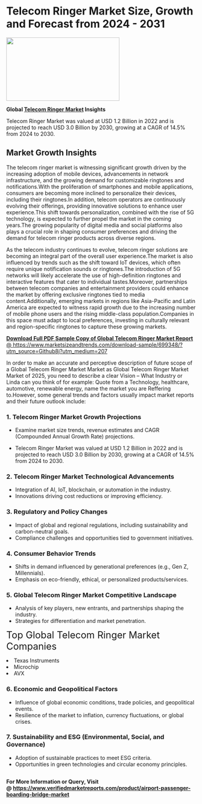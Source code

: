 <H1>Telecom Ringer Market Size, Growth and Forecast from 2024 - 2031</H1><img class="aligncenter size-medium wp-image-584254" src="https://thirdeyenews.in/wp-content/uploads/2024/09/Global-Market-Research-300x168.jpeg" alt="" width="300" height="168" /><p><strong>Global&nbsp;<a href="https://www.marketsizeandtrends.com/download-sample/699348/?utm_source=Github8j?utm_medium=207">Telecom Ringer Market</a> Insights</strong></p><p>Telecom Ringer Market was valued at USD 1.2 Billion in 2022 and is projected to reach USD 3.0 Billion by 2030, growing at a CAGR of 14.5% from 2024 to 2030.</p><p><h2>Market Growth Insights</h2> <p>The telecom ringer market is witnessing significant growth driven by the increasing adoption of mobile devices, advancements in network infrastructure, and the growing demand for customizable ringtones and notifications.With the proliferation of smartphones and mobile applications, consumers are becoming more inclined to personalize their devices, including their ringtones.In addition, telecom operators are continuously evolving their offerings, providing innovative solutions to enhance user experience.This shift towards personalization, combined with the rise of 5G technology, is expected to further propel the market in the coming years.The growing popularity of digital media and social platforms also plays a crucial role in shaping consumer preferences and driving the demand for telecom ringer products across diverse regions.</p> <p><a href="#"></a></p> <p>As the telecom industry continues to evolve, telecom ringer solutions are becoming an integral part of the overall user experience.The market is also influenced by trends such as the shift toward IoT devices, which often require unique notification sounds or ringtones.The introduction of 5G networks will likely accelerate the use of high-definition ringtones and interactive features that cater to individual tastes.Moreover, partnerships between telecom companies and entertainment providers could enhance the market by offering exclusive ringtones tied to media content.Additionally, emerging markets in regions like Asia-Pacific and Latin America are expected to witness rapid growth due to the increasing number of mobile phone users and the rising middle-class population.Companies in this space must adapt to local preferences, investing in culturally relevant and region-specific ringtones to capture these growing markets.</p> <p><a href="#"></p><p><span class=""><strong>Download Full PDF Sample Copy of Global Telecom Ringer Market Report</strong> @ <a href="https://www.marketsizeandtrends.com/download-sample/699348/?utm_source=Github8j?utm_medium=207" target="_blank">https://www.marketsizeandtrends.com/download-sample/699348/?utm_source=Github8j?utm_medium=207</a></span></p><p>In order to make an accurate and perceptive description of future scope of a Global&nbsp;Telecom Ringer Market Market as Global&nbsp;Telecom Ringer Market Market of 2025, you need to describe a clear Vision &ndash; What Industry or Linda can you think of for example: Quote from a Technology, healthcare, automotive, renewable energy, name the market you are Reffering to.However, some general trends and factors usually impact market reports and their future outlook include:</p><h3>1.&nbsp;<strong>Telecom Ringer Market Growth Projections</strong></h3><ul><li>Examine market size trends, revenue estimates and CAGR (Compounded Annual Growth Rate) projections.</li><li><p>Telecom Ringer Market was valued at USD 1.2 Billion in 2022 and is projected to reach USD 3.0 Billion by 2030, growing at a CAGR of 14.5% from 2024 to 2030.</p></li></ul><h3>2.&nbsp;<strong>Telecom Ringer Market Technological Advancements</strong></h3><ul><li>Integration of AI, IoT, blockchain, or automation in the industry.</li><li>Innovations driving cost reductions or improving efficiency.</li></ul><h3>3.&nbsp;<strong>Regulatory and Policy Changes</strong></h3><ul><li>Impact of global and regional regulations, including sustainability and carbon-neutral goals.</li><li>Compliance challenges and opportunities tied to government initiatives.</li></ul><h3>4.&nbsp;<strong>Consumer Behavior Trends</strong></h3><ul><li>Shifts in demand influenced by generational preferences (e.g., Gen Z, Millennials).</li><li>Emphasis on eco-friendly, ethical, or personalized products/services.</li></ul><h3>5.&nbsp;<strong>Global Telecom Ringer Market Competitive Landscape</strong></h3><ul><li>Analysis of key players, new entrants, and partnerships shaping the industry.</li><li>Strategies for differentiation and market penetration.</li></ul><p data-pm-slice="1 1 []"><span style="color: inherit; font-family: inherit; font-size: 25px;">Top Global Telecom Ringer Market Companies</span></p><div class="" data-test-id=""><p><li>Texas Instruments</li><li> Microchip</li><li> AVX</li></p></div><h3>6.&nbsp;<strong>Economic and Geopolitical Factors</strong></h3><ul><li>Influence of global economic conditions, trade policies, and geopolitical events.</li><li>Resilience of the market to inflation, currency fluctuations, or global crises.</li></ul><h3>7.&nbsp;<strong>Sustainability and ESG (Environmental, Social, and Governance)</strong></h3><ul><li>Adoption of sustainable practices to meet ESG criteria.</li><li>Opportunities in green technologies and circular economy principles.</li></ul><h2><strong style="font-size: 14px;">For More Information or Query, Visit @&nbsp;</strong><a style="background-color: #ffffff; font-size: 14px;" href="https://www.marketsizeandtrends.com/report/telecom-ringer-market/" target="_blank">https://www.verifiedmarketreports.com/product/airport-passenger-boarding-bridge-market</a></h2>